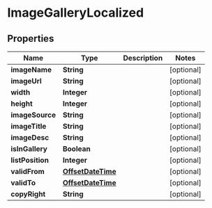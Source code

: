 
# ImageGalleryLocalized

## Properties
Name | Type | Description | Notes
------------ | ------------- | ------------- | -------------
**imageName** | **String** |  |  [optional]
**imageUrl** | **String** |  |  [optional]
**width** | **Integer** |  |  [optional]
**height** | **Integer** |  |  [optional]
**imageSource** | **String** |  |  [optional]
**imageTitle** | **String** |  |  [optional]
**imageDesc** | **String** |  |  [optional]
**isInGallery** | **Boolean** |  |  [optional]
**listPosition** | **Integer** |  |  [optional]
**validFrom** | [**OffsetDateTime**](OffsetDateTime.md) |  |  [optional]
**validTo** | [**OffsetDateTime**](OffsetDateTime.md) |  |  [optional]
**copyRight** | **String** |  |  [optional]



